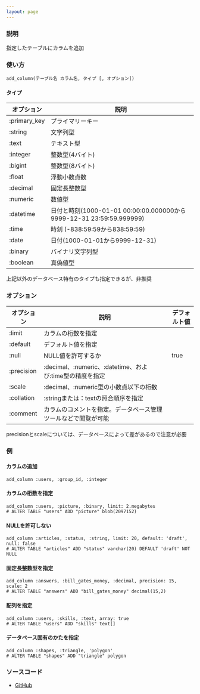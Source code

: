```yaml
---
layout: page
---
```

### 説明
指定したテーブルにカラムを追加

### 使い方
    add_column(テーブル名 カラム名, タイプ [, オプション])

#### タイプ

オプション        | 説明
-------------|--------------------------------------------------------------
:primary_key | プライマリーキー
:string      | 文字列型
:text        | テキスト型
:integer     | 整数型(4バイト)
:bigint      | 整数型(8バイト)
:float       | 浮動小数点数
:decimal     | 固定長整数型
:numeric     | 数値型
:datetime    | 日付と時刻(1000-01-01 00:00:00.000000から9999-12-31 23:59:59.999999)
:time        | 時刻 (-838:59:59から838:59:59)
:date        | 日付(1000-01-01から9999-12-31)
:binary      | バイナリ文字列型
:boolean     | 真偽値型

上記以外のデータベース特有のタイプも指定できるが、非推奨

### オプション

オプション      | 説明                                             | デフォルト値
-----------|------------------------------------------------|-------
:limit     | カラムの桁数を指定                                    |
:default   | デフォルト値を指定                                     |
:null      | NULL値を許可するか                                   | true
:precision | :decimal、:numeric、:datetime、および:time型の精度を指定 |
:scale     | :decimal、:numeric型の小数点以下の桁数              |
:collation | :stringまたは：textの照合順序を指定                    |
:comment   | カラムのコメントを指定。データベース管理ツールなどで閲覧が可能          |

precisionとscaleについては、データベースによって差があるので注意が必要

### 例
#### カラムの追加
    add_column :users, :group_id, :integer

#### カラムの桁数を指定
    add_column :users, :picture, :binary, limit: 2.megabytes
    # ALTER TABLE "users" ADD "picture" blob(2097152)

#### NULLを許可しない
    add_column :articles, :status, :string, limit: 20, default: 'draft', null: false
    # ALTER TABLE "articles" ADD "status" varchar(20) DEFAULT 'draft' NOT NULL

#### 固定長整数型を指定
    add_column :answers, :bill_gates_money, :decimal, precision: 15, scale: 2
    # ALTER TABLE "answers" ADD "bill_gates_money" decimal(15,2)

#### 配列を指定
    add_column :users, :skills, :text, array: true
    # ALTER TABLE "users" ADD "skills" text[]

#### データベース固有のかたを指定
    add_column :shapes, :triangle, 'polygon'
    # ALTER TABLE "shapes" ADD "triangle" polygon

### ソースコード
* [GitHub](https://github.com/rails/rails/blob/f33d52c95217212cbacc8d5e44b5a8e3cdc6f5b3/activerecord/lib/active_record/connection_adapters/abstract/schema_statements.rb#L588)